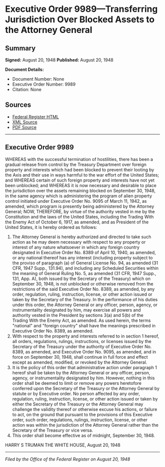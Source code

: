 # Executive Order 9989—Transferring Jurisdiction Over Blocked Assets to the Attorney General

## Summary

**Signed:** August 20, 1948
**Published:** August 20, 1948

**Document Details:**
- Document Number: None
- Executive Order Number: 9989
- Citation: None

## Sources
- [Federal Register HTML](https://www.presidency.ucsb.edu/documents/executive-order-9989-transferring-jurisdiction-over-blocked-assets-the-attorney-general)
- [XML Source](None)
- [PDF Source](None)

---

## Executive Order 9989

WHEREAS with the successful termination of hostilities, there has been a gradual release from control by the Treasury Department over foreign property and interests which had been blocked to prevent their looting by the Axis and their use in ways harmful to the war effort of the United States; and
WHEREAS certain of such foreign property and interests have not yet been unblocked; and
WHEREAS it is now necessary and desirable to place the jurisdiction over the assets remaining blocked on September 30, 1948, in the same agency which is administering the program of alien property control initiated under Executive Order No. 9095 of March 11, 1942, as amended, which program is presently being administered by the Attorney General;
NOW, THEREFORE, by virtue of the authority vested in me by the Constitution and the laws of the United States, including the Trading With the Enemy Act of October 6, 1917, as amended, and as President of the United States, it is hereby ordered as follows:
1. The Attorney General is hereby authorized and directed to take such action as he may deem necessary with respect to any property or interest of any nature whatsoever in which any foreign country designated in Executive Order No. 8389 of April 10, 1940, as amended, or any national thereof has any interest (including property subject to the proviso of paragraph (a) of General License No. 94, as amended (31 CFR, 1947 Supp., 131.94), and including any Scheduled Securities within the meaning of General Ruling No. 5, as amended (31 CFR, 1947 Supp., 131, App. A), both issued by the Secretary of the Treasury) which on September 30, 1948, is not unblocked or otherwise removed from the restrictions of the said Executive Order No. 8389, as amended, by any order, regulation, ruling, instruction, license, or other action issued or taken by the Secretary of the Treasury. In the performance of his duties under this order, the Attorney General or any officer, person, agency, or instrumentality designated by him, may exercise all powers and authority vested in the President by sections 3(a) and 5(b) of the Trading With the Enemy Act, as amended. As used herein, the terms "national" and "foreign country" shall have the meanings prescribed in Executive Order No. 8389, as amended.
2. With respect to the property and interests referred to in section 1 hereof, all orders, regulations, rulings, instructions, or licenses issued by the Secretary of the Treasury under the authority of Executive Order No. 8389, as amended, and Executive Order No. 9095, as amended, and in force on September 30, 1948, shall continue in full force and effect except as amended, modified, or revoked by the Attorney General.
3. It is the policy of this order that administrative action under paragraph 1 hereof shall be taken by the Attorney General or any officer, person, agency, or instrumentality designated by him. However, nothing in this order shall be deemed to limit or remove any powers heretofore conferred upon the Secretary of the Treasury or the Attorney General by statute or by Executive order. No person affected by any order, regulation, ruling, instruction, license, or other action issued or taken by either the Secretary of the Treasury or the Attorney General may challenge the validity thereof or otherwise excuse his actions, or failure to act, on the ground that pursuant to the provisions of this Executive order, such order, regulations, rulings, instruction, license, or other action was within the jurisdiction of the Attorney General rather than the Secretary of the Treasury or vice versa.
4. This order shall become effective as of midnight, September 30, 1948.

HARRY S TRUMAN
THE WHITE HOUSE,
August 20, 1948

---

*Filed by the Office of the Federal Register on August 20, 1948*
